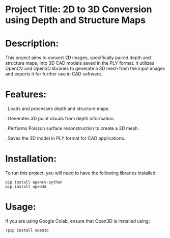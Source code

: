 # Project Title: 2D to 3D Conversion using Depth and Structure Maps

# Description:
This project aims to convert 2D images, specifically paired depth and structure maps, into 3D CAD models saved in the PLY format. It utilizes OpenCV and Open3D libraries to generate a 3D mesh from the input images and exports it for further use in CAD software.

# Features:
. Loads and processes depth and structure maps.

. Generates 3D point clouds from depth information.

. Performs Poisson surface reconstruction to create a 3D mesh.

. Saves the 3D model in PLY format for CAD applications.

# Installation:
To run this project, you will need to have the following libraries installed:
```
pip install opencv-python
pip install open3d
```

# Usage:


If you are using Google Colab, ensure that Open3D is installed using:
```
!pip install open3d
```


